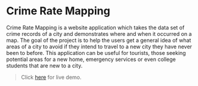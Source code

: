 # Crime Rate Mapping

Crime Rate Mapping is a website application which takes the data set of crime records of a city and demonstrates where and when it occurred on a map. The goal of the project is to help the users get a general idea of what areas of a city to avoid if they intend to travel to a new city they have never been to before. This application can be useful for tourists, those seeking potential areas for a new home, emergency services or even college students that are new to a city.

> Click [here](https://cs426team31.github.io/crimemapping) for live demo.
